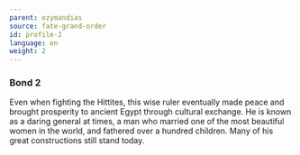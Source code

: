 ```yaml
---
parent: ozymandias
source: fate-grand-order
id: profile-2
language: en
weight: 2
---
```


### Bond 2

Even when fighting the Hittites, this wise ruler eventually made peace and brought prosperity to ancient Egypt through cultural exchange. He is known as a daring general at times, a man who married one of the most beautiful women in the world, and fathered over a hundred children. Many of his great constructions still stand today.
